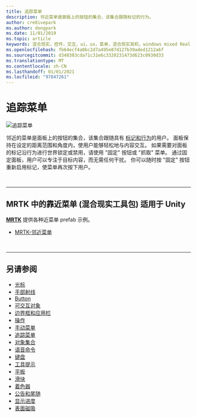 ```yaml
---
title: 追踪菜单
description: 邻近菜单是面板上的按钮的集合，该集合跟随标记的行为。
author: cre8ivepark
ms.author: dongpark
ms.date: 11/01/2019
ms.topic: article
keywords: 混合现实，控件，交互，ui，ux，菜单，混合现实耳机，windows mixed Reality 耳机，虚拟现实耳机，HoloLens，MRTK，混合现实工具包
ms.openlocfilehash: fb64ecf4a0bc2d7a495e87d127b39aded1212a6f
ms.sourcegitcommit: d340303cda71c31e6c3320231473d623c0930d33
ms.translationtype: MT
ms.contentlocale: zh-CN
ms.lasthandoff: 01/01/2021
ms.locfileid: "97847261"
---
```

# <a name="near-menu"></a>追踪菜单

![追踪菜单](images/UX_Hero_NearMenu.jpg)

邻近的菜单是面板上的按钮的集合，该集合跟随具有 [标记和行为](billboarding-and-tag-along.md#what-is-a-tag-along)的用户。 面板保持在设定的距离范围和角度内，使用户能够轻松地与内容交互。 如果需要对面板的标记沿行为进行世界锁定或禁用，请使用 "固定" 按钮或 "抓取" 菜单。 通过固定面板，用户可以专注于目标内容，而无需任何干扰。 你可以随时按 "固定" 按钮重新启用标记，使菜单再次按下用户。

<br>

---

## <a name="near-menu-in-mrtk-mixed-reality-toolkit-for-unity"></a>MRTK 中的靠近菜单 (混合现实工具包) 适用于 Unity
**[MRTK](https://github.com/Microsoft/MixedRealityToolkit-Unity)** 提供各种近菜单 prefab 示例。

* [MRTK-邻近菜单](https://microsoft.github.io/MixedRealityToolkit-Unity/Documentation/README_NearMenu.html)

<br>

---

## <a name="see-also"></a>另请参阅

* [光标](cursors.md)
* [手部射线](point-and-commit.md)
* [Button](button.md)
* [可交互对象](interactable-object.md)
* [边界框和应用栏](app-bar-and-bounding-box.md)
* [操作](direct-manipulation.md)
* [手动菜单](hand-menu.md)
* [追踪菜单](near-menu.md)
* [对象集合](object-collection.md)
* [语音命令](voice-input.md)
* [键盘](keyboard.md)
* [工具提示](tooltip.md)
* [平板](slate.md)
* [滑块](slider.md)
* [着色器](shader.md)
* [公告和尾随](billboarding-and-tag-along.md)
* [显示进度](progress.md)
* [表面磁吸](surface-magnetism.md)
